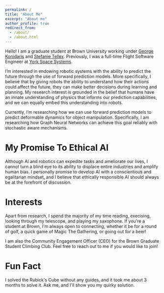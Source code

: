 ```yaml
---
permalink: /
title: "About Me"
excerpt: "About me"
author_profile: true
redirect_from: 
  - /about/
  - /about.html
---
```


Hello! I am a graduate student at Brown University working under [George Konidaris](https://cs.brown.edu/people/gdk/) and [Stefanie Tellex](https://h2r.cs.brown.edu/people/). Previously, I was a full-time Flight Software Engineer at [York Space Systems](https://www.yorkspacesystems.com/).

I’m interested in endowing robotic systems with the ability to predict the future through the use of forward prediction models. More specifically, I believe that by giving robots the ability to understand how their actions could affect the future, they can make better decisions during learning and planning. My research interest is grounded in the belief that humans have an innate understanding of physics that informs our prediction capabilities, and we can equally embed this understanding into robots.

Currently, I’m researching how we can use forward prediction models to predict deformable dynamics for object manipulation. Specifically, I am researching how Graph Neural Networks can achieve this goal reliably with stochastic aware mechanisms.


My Promise To Ethical AI
======

Although AI and robotics can expedite tasks and ameliorate our lives, I cannot turn a blind eye to its ability to displace entire industries and amplify human bias. I personally promise to develop AI with a conscientious and egalitarian mindset, and I believe that ethically responsible AI should always be at the forefront of discussion.

Interests
======

Apart from research, I spend the majority of my time reading, execising, looking through my telescope, and playing my saxophone. If you're a student at Brown, I'm always open to connecting, whether it be for a round of golf, a quick game of Magic The Gathering, or going out for a beer!

I am also the Community Engagement Officer (CEO) for the Brown Graduate Student Climbing Club. Feel free to reach out to me if you would like to join!

Fun Fact
======

I solved the Rubick's Cube without any guides, and it took me about 3 months to solve it. Ask me, and I'll show you my quirky solution.
